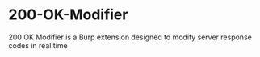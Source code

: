 # 200-OK-Modifier
200 OK Modifier is a Burp extension designed to modify server response codes in real time
